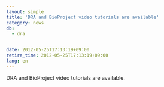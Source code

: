 ```yaml
---
layout: simple
title: 'DRA and BioProject video tutorials are available'
category: news
db:
  - dra


date: 2012-05-25T17:13:19+09:00
retire_time: 2012-05-25T17:13:19+09:00
lang: en
---
```


DRA and BioProject video tutorials are available.
